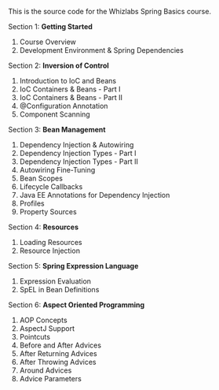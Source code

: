 This is the source code for the Whizlabs Spring Basics course.

Section 1: **Getting Started**
1. Course Overview
2. Development Environment & Spring Dependencies

Section 2: **Inversion of Control**
1. Introduction to IoC and Beans
2. IoC Containers & Beans - Part I
3. IoC Containers & Beans - Part II
4. @Configuration Annotation
5. Component Scanning

Section 3: **Bean Management**
1. Dependency Injection & Autowiring
2. Dependency Injection Types - Part I
3. Dependency Injection Types - Part II
4. Autowiring Fine-Tuning
5. Bean Scopes
6. Lifecycle Callbacks
7. Java EE Annotations for Dependency Injection
8. Profiles
9. Property Sources

Section 4: **Resources**
1. Loading Resources
2. Resource Injection

Section 5: **Spring Expression Language**
1. Expression Evaluation
2. SpEL in Bean Definitions

Section 6: **Aspect Oriented Programming**
1. AOP Concepts
2. AspectJ Support
3. Pointcuts
4. Before and After Advices
5. After Returning Advices
6. After Throwing Advices
7. Around Advices
8. Advice Parameters